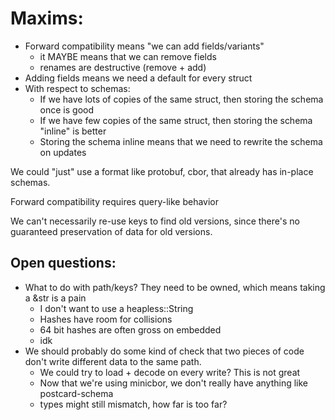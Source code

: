 # Maxims:

* Forward compatibility means "we can add fields/variants"
    * it MAYBE means that we can remove fields
    * renames are destructive (remove + add)
* Adding fields means we need a default for every struct
* With respect to schemas:
    * If we have lots of copies of the same struct, then storing the schema once is good
    * If we have few copies of the same struct, then storing the schema "inline" is better
    * Storing the schema inline means that we need to rewrite the schema on updates

We could "just" use a format like protobuf, cbor, that already has in-place schemas.

Forward compatibility requires query-like behavior

We can't necessarily re-use keys to find old versions, since there's no guaranteed
preservation of data for old versions.

## Open questions:

* What to do with path/keys? They need to be owned, which means taking a &str is a pain
    * I don't want to use a heapless::String
    * Hashes have room for collisions
    * 64 bit hashes are often gross on embedded
    * idk
* We should probably do some kind of check that two pieces of code don't write different
  data to the same path.
    * We could try to load + decode on every write? This is not great
    * Now that we're using minicbor, we don't really have anything like postcard-schema
    * types might still mismatch, how far is too far?
